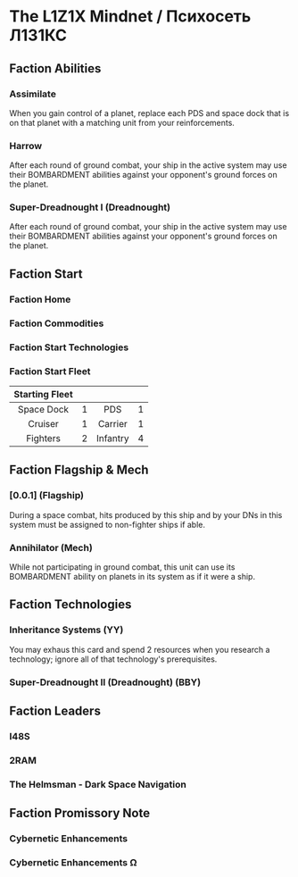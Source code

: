 # The L1Z1X Mindnet / Психосеть Л1З1КС

## Faction Abilities
### Assimilate

When you gain control of a planet, replace each PDS and space dock that is on that planet with a matching unit from your reinforcements.

### Harrow

After each round of ground combat, your ship in the active system may use their BOMBARDMENT abilities against your opponent's ground forces on the planet.

### Super-Dreadnought I (Dreadnought)

After each round of ground combat, your ship in the active system may use their BOMBARDMENT abilities against your opponent's ground forces on the planet.

## Faction Start
### Faction Home
### Faction Commodities
### Faction Start Technologies
### Faction Start Fleet

| Starting Fleet | | | |
|:---:|:---:|:---:|:---:|
| Space Dock | 1 | PDS | 1 |
| Cruiser | 1 | Carrier | 1 |
| Fighters | 2 | Infantry | 4 |

## Faction Flagship & Mech
### [0.0.1] (Flagship)

During a space combat, hits produced by this ship and by your DNs in this system must be assigned to non-fighter ships if able.

### Annihilator (Mech)

While not participating in ground combat, this unit can use its BOMBARDMENT ability on planets in its system as if it were a ship.

## Faction Technologies
### Inheritance Systems (YY)

You may exhaus this card and spend 2 resources when you research a technology; ignore all of that technology's prerequisites.

### Super-Dreadnought II (Dreadnought) (BBY)

## Faction Leaders
### I48S
### 2RAM
### The Helmsman - Dark Space Navigation

## Faction Promissory Note

### Cybernetic Enhancements

### Cybernetic Enhancements Ω
